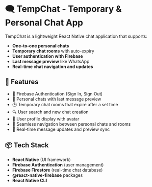 # 🗨️ TempChat - Temporary & Personal Chat App

TempChat is a lightweight React Native chat application that supports:
- **One-to-one personal chats**
- **Temporary chat rooms** with auto-expiry
- **User authentication with Firebase**
- **Last message preview** like WhatsApp
- **Real-time chat navigation and updates**

## 📱 Features

- 🔐 Firebase Authentication (Sign In, Sign Out)
- 💬 Personal chats with last message preview
- 🕒 Temporary chat rooms that expire after a set time
- 🔍 User search and new chat creation
- 👤 User profile display with avatar
- 🚀 Seamless navigation between personal chats and rooms
- 🔔 Real-time message updates and preview sync

## 📦 Tech Stack

- **React Native** (UI framework)
- **Firebase Authentication** (user management)
- **Firebase Firestore** (real-time chat database)
- **@react-native-firebase** packages
- **React Native CLI**

